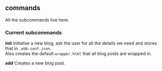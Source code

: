 ## commands

All the subcommands live here.  

### Current subcommands
**init**
Initialise a new blog, ask the user for all the details we need and stores that in `.ebb-conf.json`.  
Also creates the default `wrapper.html` that all blog posts are wrapped in.  

**add**
Creates a new blog post.  
